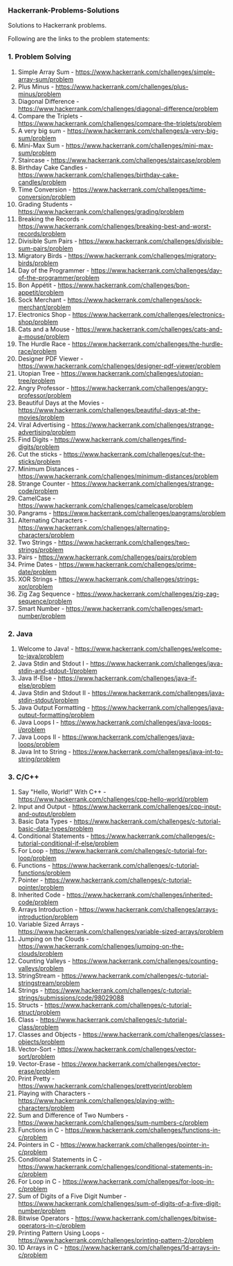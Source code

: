 ### Hackerrank-Problems-Solutions
Solutions to Hackerrank problems.

Following are the links to the problem statements:

### 1. Problem Solving

1. Simple Array Sum - https://www.hackerrank.com/challenges/simple-array-sum/problem
2. Plus Minus - https://www.hackerrank.com/challenges/plus-minus/problem
3. Diagonal Difference - https://www.hackerrank.com/challenges/diagonal-difference/problem
4. Compare the Triplets - https://www.hackerrank.com/challenges/compare-the-triplets/problem
5. A very big sum - https://www.hackerrank.com/challenges/a-very-big-sum/problem
6. Mini-Max Sum - https://www.hackerrank.com/challenges/mini-max-sum/problem
7. Staircase - https://www.hackerrank.com/challenges/staircase/problem
8. Birthday Cake Candles - https://www.hackerrank.com/challenges/birthday-cake-candles/problem
9. Time Conversion - https://www.hackerrank.com/challenges/time-conversion/problem
10. Grading Students - https://www.hackerrank.com/challenges/grading/problem
11. Breaking the Records - https://www.hackerrank.com/challenges/breaking-best-and-worst-records/problem
12. Divisible Sum Pairs - https://www.hackerrank.com/challenges/divisible-sum-pairs/problem
13. Migratory Birds - https://www.hackerrank.com/challenges/migratory-birds/problem
14. Day of the Programmer - https://www.hackerrank.com/challenges/day-of-the-programmer/problem
15. Bon Appétit - https://www.hackerrank.com/challenges/bon-appetit/problem
16. Sock Merchant - https://www.hackerrank.com/challenges/sock-merchant/problem
17. Electronics Shop - https://www.hackerrank.com/challenges/electronics-shop/problem
18. Cats and a Mouse - https://www.hackerrank.com/challenges/cats-and-a-mouse/problem
19. The Hurdle Race - https://www.hackerrank.com/challenges/the-hurdle-race/problem
20. Designer PDF Viewer - https://www.hackerrank.com/challenges/designer-pdf-viewer/problem
21. Utopian Tree - https://www.hackerrank.com/challenges/utopian-tree/problem
22. Angry Professor - https://www.hackerrank.com/challenges/angry-professor/problem
23. Beautiful Days at the Movies - https://www.hackerrank.com/challenges/beautiful-days-at-the-movies/problem
24. Viral Advertising - https://www.hackerrank.com/challenges/strange-advertising/problem
25. Find Digits - https://www.hackerrank.com/challenges/find-digits/problem
26. Cut the sticks - https://www.hackerrank.com/challenges/cut-the-sticks/problem
27. Minimum Distances - https://www.hackerrank.com/challenges/minimum-distances/problem
28. Strange Counter - https://www.hackerrank.com/challenges/strange-code/problem
29. CamelCase - https://www.hackerrank.com/challenges/camelcase/problem
30. Pangrams - https://www.hackerrank.com/challenges/pangrams/problem
31. Alternating Characters - https://www.hackerrank.com/challenges/alternating-characters/problem
32. Two Strings - https://www.hackerrank.com/challenges/two-strings/problem
33. Pairs - https://www.hackerrank.com/challenges/pairs/problem
34. Prime Dates - https://www.hackerrank.com/challenges/prime-date/problem
35. XOR Strings - https://www.hackerrank.com/challenges/strings-xor/problem
36. Zig Zag Sequence - https://www.hackerrank.com/challenges/zig-zag-sequence/problem
37. Smart Number - https://www.hackerrank.com/challenges/smart-number/problem

### 2. Java

1. Welcome to Java! - https://www.hackerrank.com/challenges/welcome-to-java/problem
2. Java Stdin and Stdout I - https://www.hackerrank.com/challenges/java-stdin-and-stdout-1/problem
3. Java If-Else - https://www.hackerrank.com/challenges/java-if-else/problem
4. Java Stdin and Stdout II - https://www.hackerrank.com/challenges/java-stdin-stdout/problem
5. Java Output Formatting - https://www.hackerrank.com/challenges/java-output-formatting/problem
6. Java Loops I - https://www.hackerrank.com/challenges/java-loops-i/problem
7. Java Loops II - https://www.hackerrank.com/challenges/java-loops/problem
8. Java Int to String - https://www.hackerrank.com/challenges/java-int-to-string/problem

### 3. C/C++

1. Say "Hello, World!" With C++ - https://www.hackerrank.com/challenges/cpp-hello-world/problem
2. Input and Output - https://www.hackerrank.com/challenges/cpp-input-and-output/problem
3. Basic Data Types - https://www.hackerrank.com/challenges/c-tutorial-basic-data-types/problem
4. Conditional Statements - https://www.hackerrank.com/challenges/c-tutorial-conditional-if-else/problem
5. For Loop - https://www.hackerrank.com/challenges/c-tutorial-for-loop/problem
6. Functions - https://www.hackerrank.com/challenges/c-tutorial-functions/problem
7. Pointer - https://www.hackerrank.com/challenges/c-tutorial-pointer/problem
8. Inherited Code - https://www.hackerrank.com/challenges/inherited-code/problem
9. Arrays Introduction - https://www.hackerrank.com/challenges/arrays-introduction/problem
10. Variable Sized Arrays - https://www.hackerrank.com/challenges/variable-sized-arrays/problem
11. Jumping on the Clouds - https://www.hackerrank.com/challenges/jumping-on-the-clouds/problem
12. Counting Valleys - https://www.hackerrank.com/challenges/counting-valleys/problem
13. StringStream - https://www.hackerrank.com/challenges/c-tutorial-stringstream/problem
14. Strings - https://www.hackerrank.com/challenges/c-tutorial-strings/submissions/code/98029088
15. Structs - https://www.hackerrank.com/challenges/c-tutorial-struct/problem
16. Class - https://www.hackerrank.com/challenges/c-tutorial-class/problem
17. Classes and Objects - https://www.hackerrank.com/challenges/classes-objects/problem
18. Vector-Sort - https://www.hackerrank.com/challenges/vector-sort/problem
19. Vector-Erase - https://www.hackerrank.com/challenges/vector-erase/problem
20. Print Pretty - https://www.hackerrank.com/challenges/prettyprint/problem
21. Playing with Characters - https://www.hackerrank.com/challenges/playing-with-characters/problem
22. Sum and Difference of Two Numbers - https://www.hackerrank.com/challenges/sum-numbers-c/problem
23. Functions in C - https://www.hackerrank.com/challenges/functions-in-c/problem
24. Pointers in C - https://www.hackerrank.com/challenges/pointer-in-c/problem
25. Conditional Statements in C - https://www.hackerrank.com/challenges/conditional-statements-in-c/problem
26. For Loop in C - https://www.hackerrank.com/challenges/for-loop-in-c/problem
27. Sum of Digits of a Five Digit Number - https://www.hackerrank.com/challenges/sum-of-digits-of-a-five-digit-number/problem
28. Bitwise Operators - https://www.hackerrank.com/challenges/bitwise-operators-in-c/problem
29. Printing Pattern Using Loops - https://www.hackerrank.com/challenges/printing-pattern-2/problem
30. 1D Arrays in C - https://www.hackerrank.com/challenges/1d-arrays-in-c/problem
